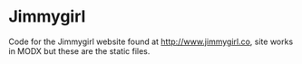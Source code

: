 Jimmygirl
=========

Code for the Jimmygirl website found at http://www.jimmygirl.co, site works in MODX but these are the static files.
